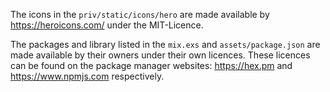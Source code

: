 The icons in the `priv/static/icons/hero` are made available by
https://heroicons.com/ under the MIT-Licence.

The packages and library listed in the `mix.exs` and `assets/package.json`
are made available by their owners under their own licences.
These licences can be found on the package manager websites:
https://hex.pm and https://www.npmjs.com respectively.
